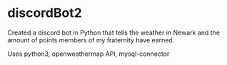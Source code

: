 # discordBot2
Created a discord bot in Python that tells the weather in Newark and the amount of points members of my fraternity have earned.  

Uses python3, openweathermap API, mysql-connector
